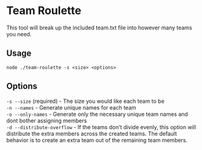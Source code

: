 # Team Roulette

This tool will break up the included team.txt file into however many teams you need.

## Usage

```node ./team-roulette -s <size> <options>```

## Options

```-s --size``` (required) - The size you would like each team to be  
```-n --names``` - Generate unique names for each team  
```-o --only-names``` - Generate only the necessary unique team names and dont bother assigning members  
```-d --distribute-overflow``` - If the teams don't divide evenly, this option will distribute the extra members across the created teams. The default behavior is to create an extra team out of the remaining team members.  
